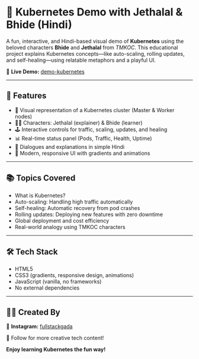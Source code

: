 # 🥒 Kubernetes Demo with Jethalal & Bhide (Hindi)

A fun, interactive, and Hindi-based visual demo of **Kubernetes** using the beloved characters **Bhide** and **Jethalal** from *TMKOC*. This educational project explains Kubernetes concepts—like auto-scaling, rolling updates, and self-healing—using relatable metaphors and a playful UI.

🔗 **Live Demo:** [demo-kubernetes](https://demo-kubernetes.netlify.app/)

---

## 🎯 Features

- 🏢 Visual representation of a Kubernetes cluster (Master & Worker nodes)
- 🧑‍💼 Characters: Jethalal (explainer) & Bhide (learner)
- 🕹️ Interactive controls for traffic, scaling, updates, and healing
- 📊 Real-time status panel (Pods, Traffic, Health, Uptime)
- 💬 Dialogues and explanations in simple Hindi
- 🌈 Modern, responsive UI with gradients and animations

---

## 📚 Topics Covered

- What is Kubernetes?
- Auto-scaling: Handling high traffic automatically
- Self-healing: Automatic recovery from pod crashes
- Rolling updates: Deploying new features with zero downtime
- Global deployment and cost efficiency
- Real-world analogy using TMKOC characters

---

## 🛠️ Tech Stack

- HTML5
- CSS3 (gradients, responsive design, animations)
- JavaScript (vanilla, no frameworks)
- No external dependencies

---

## 👨‍🎨 Created By

🔗 **Instagram:** [fullstackgada](https://www.instagram.com/fullstackgada/?next=%2F/)

🤝 Follow for more creative tech content!

**Enjoy learning Kubernetes the fun way!**
